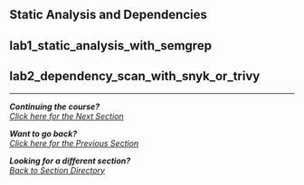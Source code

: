 ## Static Analysis and Dependencies

## lab1_static_analysis_with_semgrep

## lab2_dependency_scan_with_snyk_or_trivy


***                                                       

<b><i>Continuing the course?</b>
</br>
[Click here for the Next Section](/courseFiles/Section_03-ciCdAndSecretsManagement/secretsManagement.md)</i>

<b><i>Want to go back?</b>
</br>
[Click here for the Previous Section](/courseFiles/Section_01-secureCoding_Basics/secureCoding_Basics.md)

<b><i>Looking for a different section? </b></br>[Back to Section Directory](/coursenavigation.md)</i>
